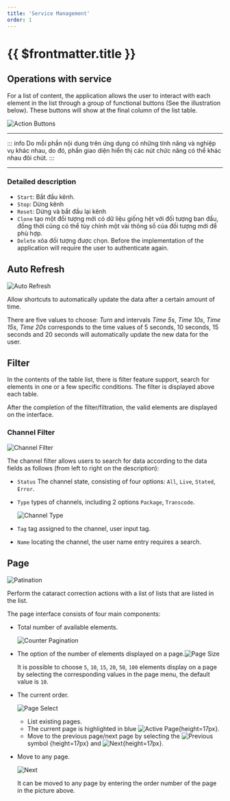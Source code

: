 ```yaml
---
title: 'Service Management'
order: 1
---
```


# {{ $frontmatter.title }}


## Operations with service

For a list of content, the application allows the user to interact with each element in the list through a group of functional buttons (See the illustration below). These buttons will show at the final column of the list table.

![Action Buttons](/images/media-live/manager-list-action.png)

---

::: info
Do mỗi phần nội dung trên ứng dụng có những tính năng và nghiệp vụ khác nhau, do đó, phần giao diện hiển thị các nút chức năng có thể khác nhau đôi chút.
:::

---

### Detailed description

- `Start`: Bắt đầu kênh.
- `Stop`: Dừng kênh
- `Reset`: Dừng và bắt đầu lại kênh
- `Clone` tạo một đối tượng mới có dữ liệu giống hệt với đối tượng ban đầu, đồng thời cũng có thể tùy chỉnh một vài thông số của đối tượng mới để phù hợp.
- `Delete` xóa đối tượng được chọn. Before the implementation of the application will require the user to authenticate again.


## Auto Refresh

![Auto Refresh](../images/um-auto-refresh.jpg)

Allow shortcuts to automatically update the data after a certain amount of time.

There are five values to choose: *Turn* and intervals *Time 5s*, *Time 10s*, *Time 15s*, *Time 20s* corresponds to the time values of 5 seconds, 10 seconds, 15 seconds and 20 seconds will automatically update the new data for the user.


## Filter

In the contents of the table list, there is filter feature support, search for elements in one or a few specific conditions. The filter is displayed above each table.

After the completion of the filter/filtration, the valid elements are displayed on the interface.


### Channel Filter

![Channel Filter](../images/um-filter/channel.png)

The channel filter allows users to search for data according to the data fields as follows (from left to right on the description):

- `Status` The channel state, consisting of four options: `All`, `Live`, `Stated`, `Error`.
- `Type` types of channels, including 2 options `Package`, `Transcode`.

  ![Channel Type](../images/um-filter/type-channel.jpg)

- `Tag` tag assigned to the channel, user input tag.
- `Name` locating the channel, the user name entry requires a search.

## Page

![Patination](../images/um-pagination/main.png)

Perform the cataract correction actions with a list of lists that are listed in the list.

The page interface consists of four main components:

- Total number of available elements.

  ![Counter Pagination](../images/um-pagination/counter.png)

- The option of the number of elements displayed on a page.<!-- !\[Fontsize Menu\](../images/um-pagination/page-size.png) -->![Page Size](../images/um-pagination/page-size-selection.jpg)

  It is possible to choose `5`, `10`, `15`, `20`, `50`, `100` elements display on a page by selecting the corresponding values in the page menu, the default value is `10`.

- The current order.

  ![Page Select](../images/um-pagination/page-selection.png)

  - List existing pages.
  - The current page is highlighted in blue ![Active Page](../images/um-pagination/actived-page.png){height=17px}.
  - Move to the previous page/next page by selecting the ![Previous](../images/um-pagination/previous.png)symbol {height=17px} and ![Next](../images/um-pagination/next.png){height=17px}.

- Move to any page.

  ![Next](../images/um-pagination/jump-to.jpg)

  It can be moved to any page by entering the order number of the page in the picture above.

